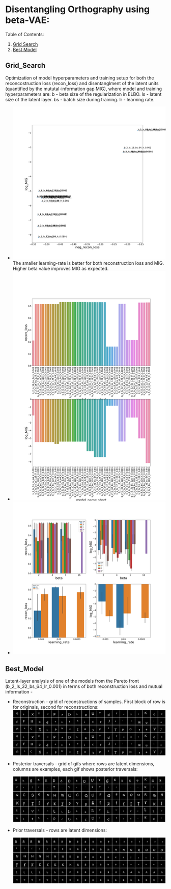 # Disentangling Orthography using beta-VAE:

Table of Contents:
1. [Grid Search](#Grid_Search)
2. [Best Model](#Best_model)

## Grid_Search
Optimization of model hyperparameters and training setup for both the reconcostruction loss (recon_loss) and disentanglment of the latent units (quantified by the mututal-information gap MIG), where model and training hyperparameters are:
b - beta size of the regularization in ELBO.
ls - latent size of the latent layer.
bs - batch size during training.
lr - learning rate.

*
    ![grid_search](figures/grid_search_results_scatter.png)
    The smaller learning-rate is better for both reconstruction loss and MIG. Higher beta value improves MIG as expected.
*
    ![grid_search](figures/grid_search_results_all_models.png)
*
    ![grid_search](figures/grid_search_results.png)
 
## Best_Model
Latent-layer analysis of one of the models from the Pareto front (b_2_ls_32_bs_64_lr_0.001) in terms of both reconstruction loss and mutual information -
* Reconstruction - grid of reconstructions of samples. First block of row is for originals, second for reconstructions:
    ![grid_recon](results/betaB_dletters_beta_2_latent_size_32_batch_size_64_learning_rate_0.001/reconstruct.png)
* Posterior traversals - grid of gifs where rows are latent dimensions, columns are examples, each gif shows posterior traversals:

    ![grid_posteriors](results/betaB_dletters_beta_2_latent_size_32_batch_size_64_learning_rate_0.001/posterior_traversals.gif)
* Prior traversals - rows are latent dimensions:

    ![grid_priors](results/betaB_dletters_beta_2_latent_size_32_batch_size_64_learning_rate_0.001/prior_traversals.png)
